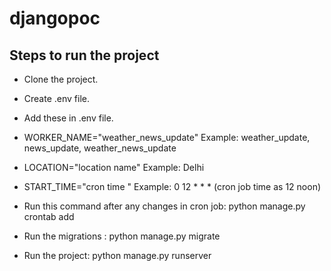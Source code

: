 # djangopoc
## Steps to run the project
* Clone the project.
* Create .env file.
* Add these in .env file.
* WORKER_NAME="weather_news_update" Example: weather_update, news_update, weather_news_update
* LOCATION="location name" Example: Delhi
* START_TIME="cron time " Example:  0 12 * * * (cron job time as 12 noon)

* Run this command after any changes in cron job: python manage.py crontab add

* Run the migrations : python manage.py migrate

* Run the project: python manage.py runserver